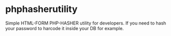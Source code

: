 # phphasherutility
Simple HTML-FORM PHP-HASHER utility for developers. If you need to hash your password to harcode it inside your DB for example. 

